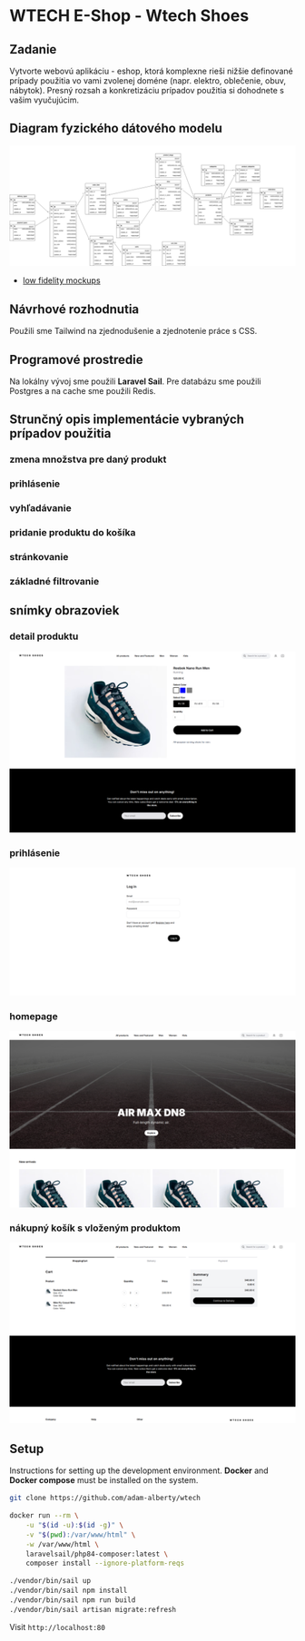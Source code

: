 # WTECH E-Shop - Wtech Shoes

## Zadanie

Vytvorte webovú aplikáciu - eshop, ktorá komplexne rieši nižšie definované prípady použitia vo vami zvolenej doméne (napr. elektro, oblečenie, obuv, nábytok). Presný rozsah a konkretizáciu prípadov použitia si dohodnete s vašim vyučujúcim.

## Diagram fyzického dátového modelu

[![data model](./docs/data_model.png)](./docs/data_model.png)


- [low fidelity mockups](https://www.figma.com/design/aEwQDwwaRpp2uxGbN7WY8G/WTECH-wireframe?node-id=0-1&t=TnCMdlIpoeTeh7sg-1)

## Návrhové rozhodnutia

Použili sme Tailwind na zjednodušenie a zjednotenie práce s CSS.

## Programové prostredie

Na lokálny vývoj sme použili **Laravel Sail**. Pre databázu sme použili Postgres a na cache sme použili Redis.

## Strunčný opis implementácie vybraných prípadov použitia

### zmena množstva pre daný produkt

### prihlásenie

### vyhľadávanie

### pridanie produktu do košíka

### stránkovanie

### základné filtrovanie

## snímky obrazoviek

### detail produktu

![Product detail](./docs/screenshots/product-detail.png)

### prihlásenie

![Login](./docs/screenshots/login.png)

### homepage

![Homepage](./docs/screenshots/homepage.png)

### nákupný košík s vloženým produktom

![Cart](./docs/screenshots/cart.png)

## Setup

Instructions for setting up the development environment. **Docker** and **Docker compose** must be installed on the system.

```sh
git clone https://github.com/adam-alberty/wtech
```

```sh
docker run --rm \
    -u "$(id -u):$(id -g)" \
    -v "$(pwd):/var/www/html" \
    -w /var/www/html \
    laravelsail/php84-composer:latest \
    composer install --ignore-platform-reqs
```

```sh
./vendor/bin/sail up
./vendor/bin/sail npm install
./vendor/bin/sail npm run build
./vendor/bin/sail artisan migrate:refresh
```

Visit `http://localhost:80`
